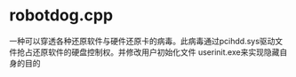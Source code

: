 robotdog.cpp
===========
一种可以穿透各种还原软件与硬件还原卡的病毒。此病毒通过pcihdd.sys驱动文件抢占还原软件的硬盘控制权。并修改用户初始化文件 userinit.exe来实现隐藏自身的目的 
